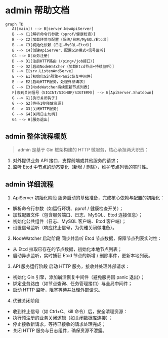 # admin 帮助文档

 ```mermaid
 graph TD
    A([main]) --> B[server.NewApiServer]
    B --> C1[解析命令行参数（pprof/健康检查）]
    B --> C2[加载环境与配置（系统/日志/MySQL/Etcd）]
    B --> C3[初始化依赖（日志→MySQL→Etcd）]
    B --> C4[创建ApiServer，配置Gin模式+信号监听]
    C4 --> D[业务注册]
    D --> D1[注册HTTP路由（/ping+/job接口）]
    D --> D2[启动NodeWatcher（加载Etcd节点+持续监听）]
    D --> E[srv.ListenAndServe]
    E --> E1[初始化Gin引擎+Panic恢复中间件]
    E --> E2[启动HTTP服务，处理外部请求]
    E --> E3[NodeWatcher持续更新节点列表]
    F[收到关闭信号（SIGINT/SIGHUP/SIGTERM）] --> G[ApiServer.Shutdown]
    G --> G1[执行关闭钩子]
    G --> G2[等待1秒释放资源]
    G --> G3[关闭HTTP服务]
    G --> G4[关闭日志句柄]
    G4 --> H[服务退出]
```



## admin 整体流程概览
> admin 是基于 Gin 框架构建的 HTTP 微服务，核心承担两大职责：
1. 对外提供业务 API 接口，支撑前端或其他服务的请求；
2. 监听 Etcd 中节点的动态变化（新增 / 删除），维护节点列表的实时性。


## admin 详细流程
1. ApiServer 初始化阶段
服务启动的基础准备，完成核心依赖与配置的初始化：
* 解析命令行参数（如运行环境、pprof / 健康检查开关）；
* 加载配置文件（包含服务端口、日志、MySQL、Etcd 连接信息）；
* 初始化公共组件（日志、MySQL 客户端、Etcd 客户端）；
* 设置信号监听（响应终止信号，为优雅关闭做准备）。

2. NodeWatcher 启动阶段
同步并监听 Etcd 节点数据，保障节点列表实时性：
* 从 Etcd 拉取已存在的节点数据，初始化本地节点列表；
* 启动异步监听，实时捕获 Etcd 节点的新增 / 删除事件，更新本地列表。

3. API 服务运行阶段
启动 HTTP 服务，接收并处理外部请求：
* 初始化 Gin 引擎，添加崩溃恢复中间件（避免服务因 panic 退出）；
* 绑定业务路由（如节点查询、任务管理接口）与全局中间件；
* 启动 HTTP 监听，阻塞等待并处理外部请求。

4. 优雅关闭阶段
* 收到终止信号（如 Ctrl+C、kill 命令）后，安全清理资源：
* 执行预注册的业务关闭逻辑（如关闭数据库连接）；
* 停止接收新请求，等待已接收的请求处理完成；
* 关闭 HTTP 服务与日志组件，确保资源不泄露。

